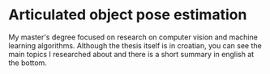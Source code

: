 # Articulated object pose estimation
My master's degree focused on research on computer vision and machine learning algorithms.
Although the thesis itself is in croatian, you can see the main topics I researched about and there is a short summary in english at the bottom.
